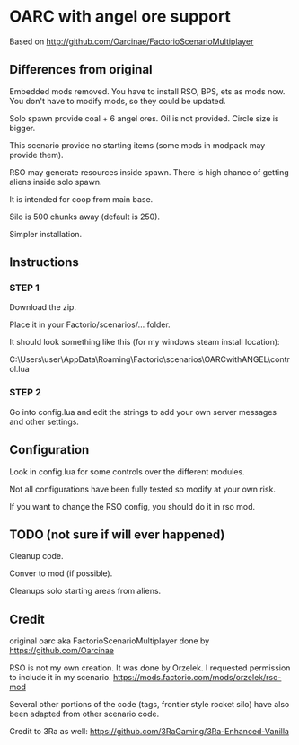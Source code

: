 # OARC with angel ore support

Based on http://github.com/Oarcinae/FactorioScenarioMultiplayer

## Differences from original

Embedded mods removed. You have to install RSO, BPS, ets as mods now. You don't have to modify mods, so they could be updated.

Solo spawn provide coal + 6 angel ores. Oil is not provided. Circle size is bigger.

This scenario provide no starting items (some mods in modpack may provide them). 

RSO may generate resources inside spawn. There is high chance of getting aliens inside solo spawn. 

It is intended for coop from main base.

Silo is 500 chunks away (default is 250).

Simpler installation.


## Instructions

### STEP 1

Download the zip. 

Place it in your Factorio/scenarios/... folder.

It should look something like this (for my windows steam install location):

C:\Users\user\AppData\Roaming\Factorio\scenarios\OARCwithANGEL\control.lua

### STEP 2

Go into config.lua and edit the strings to add your own server messages and other settings.



## Configuration

Look in config.lua for some controls over the different modules.  

Not all configurations have been fully tested so modify at your own risk.

If you want to change the RSO config, you should do it in rso mod.


## TODO (not sure if will ever happened)

Cleanup code.

Conver to mod (if possible).

Cleanups solo starting areas from aliens.


## Credit

original oarc aka FactorioScenarioMultiplayer done by https://github.com/Oarcinae

RSO is not my own creation. It was done by Orzelek. I requested permission to include it in my scenario.  https://mods.factorio.com/mods/orzelek/rso-mod

Several other portions of the code (tags, frontier style rocket silo) have also been adapted from other scenario code.

Credit to 3Ra as well: https://github.com/3RaGaming/3Ra-Enhanced-Vanilla